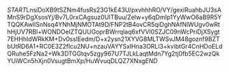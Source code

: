 $START$LnsiDoXB9tSZNm4fusRs23G1kE43U/pxvhhhRO/VY/gexiRuahbJU3sAMnS9rDgXsosYj/Bv7L0rxCAgsuz0UITBuu/Zelw+y6qDmIp1YyWwO6aB9R5YTQQKAwIlSnNsq4YNhMjNMOTAt9D/FNP2tB4ovCR5qiDghNAfNlWUgv0wRthHjUV7RBl+WONDOeIZTQUUGoprBWrrqlaq6xfVVl0SZJC09nWcPriDjXSygt7EHHhIdWRkKM+Dv0ssIEedm/D+x2ysn21XYVG8MLTWSvJM48goznf9BZTbUtRD6A1+RC0E3Z2fIcu2NU+nzauVAYYSxlHna3ORLl3+kvibtGr4CnHDoELdQRuhe5FzNa2+Wk3DTGGtqv5zgy967U7TJLkLaqtMdn7Yg2tj0fb5EC2wzQkYUiWCn5hXjn0VsugtBmXp/HuWvuqDLQZ7XNxg$END$